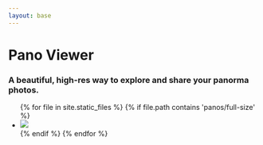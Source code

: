 ```yaml
---
layout: base
---
```


# Pano Viewer
### A beautiful, high-res way to explore and share your panorma photos.

<ul class="panos">
  {% for file in site.static_files %}
    {% if file.path contains 'panos/full-size' %}
      <li>
        <a href="{{ site.baseurl }}{{ file.path }}" title="panoramic image">
          <img src="{{ site.baseurl }}/panos/thumbs/{{ file.name }}" />
        </a>
      </li>
    {% endif %}
  {% endfor %}
</ul>








